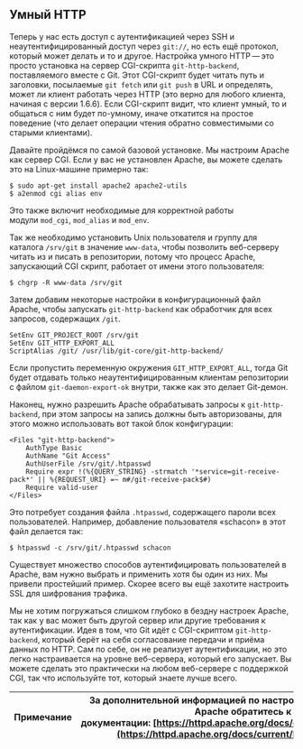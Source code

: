 ## Умный HTTP

Теперь у нас есть доступ с аутентификацией через SSH и неаутентифицированный доступ через `git://`, но есть ещё протокол, который может делать и то и другое. Настройка умного HTTP — это просто установка на сервер CGI-скрипта `git-http-backend`, поставляемого вместе с Git. Этот CGI-скрипт будет читать путь и заголовки, посылаемые `git fetch` или `git push` в URL и определять, может ли клиент работать через HTTP (это верно для любого клиента, начиная с версии 1.6.6). Если CGI-скрипт видит, что клиент умный, то и общаться с ним будет по-умному, иначе откатится на простое поведение (что делает операции чтения обратно совместимыми со старыми клиентами).

Давайте пройдёмся по самой базовой установке. Мы настроим Apache как сервер CGI. Если у вас не установлен Apache, вы можете сделать это на Linux-машине примерно так:

```console
$ sudo apt-get install apache2 apache2-utils
$ a2enmod cgi alias env
```

Это также включит необходимые для корректной работы модули `mod_cgi`, `mod_alias` и `mod_env`.

Так же необходимо установить Unix пользователя и группу для каталога `/srv/git` в значение `www-data`, чтобы позволить веб-серверу читать из и писать в репозитории, потому что процесс Apache, запускающий CGI скрипт, работает от имени этого пользователя:

```console
$ chgrp -R www-data /srv/git
```

Затем добавим некоторые настройки в конфигурационный файл Apache, чтобы запускать `git-http-backend` как обработчик для всех запросов, содержащих `/git`.

```console
SetEnv GIT_PROJECT_ROOT /srv/git
SetEnv GIT_HTTP_EXPORT_ALL
ScriptAlias /git/ /usr/lib/git-core/git-http-backend/
```

Если пропустить переменную окружения `GIT_HTTP_EXPORT_ALL`, тогда Git будет отдавать только неаутентифицированным клиентам репозитории с файлом `git-daemon-export-ok` внутри, также как это делает Git-демон.

Наконец, нужно разрешить Apache обрабатывать запросы к `git-http-backend`, при этом запросы на запись должны быть авторизованы, для этого можно использовать вот такой блок конфигурации:

```console
<Files "git-http-backend">
    AuthType Basic
    AuthName "Git Access"
    AuthUserFile /srv/git/.htpasswd
    Require expr !(%{QUERY_STRING} -strmatch '*service=git-receive-pack*' || %{REQUEST_URI} =~ m#/git-receive-pack$#)
    Require valid-user
</Files>
```

Это потребует создания файла `.htpasswd`, содержащего пароли всех пользователей. Например, добавление пользователя «schacon» в этот файл делается так:

```console
$ htpasswd -c /srv/git/.htpasswd schacon
```

Существует множество способов аутентифицировать пользователей в Apache, вам нужно выбрать и применить хотя бы один из них. Мы привели простейший пример. Скорее всего вы ещё захотите настроить SSL для шифрования трафика.

Мы не хотим погружаться слишком глубоко в бездну настроек Apache, так как у вас может быть другой сервер или другие требования к аутентификации. Идея в том, что Git идёт с CGI-скриптом `git-http-backend`, который берёт на себя согласование передачи и приёма данных по HTTP. Сам по себе, он не реализует аутентификации, но это легко настраивается на уровне веб-сервера, который его запускает. Вы можете сделать это практически на любом веб-сервере с поддержкой CGI, так что используйте тот, который знаете лучше всего.

| Примечание | За дополнительной информацией по настройке аутентификации в Apache обратитесь к документации: [https://httpd.apache.org/docs/current/howto/auth.html](https://httpd.apache.org/docs/current/howto/auth.html) |
| ---------- | ------------------------------------------------------------------------------------------------------------------------------------------------------------------------------------------------------------ |
